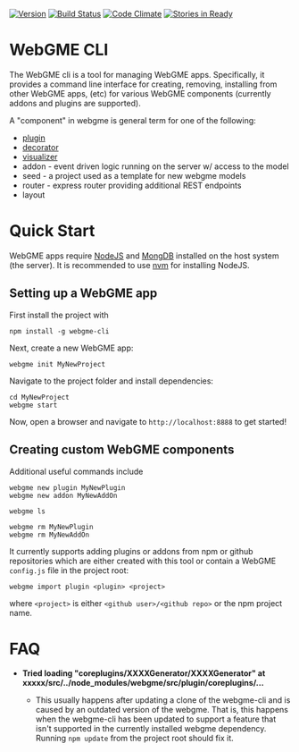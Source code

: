 [![Version](https://badge.fury.io/js/webgme-cli.svg)](https://www.npmjs.com/package/webgme-cli)
[![Build Status](https://travis-ci.org/webgme/webgme-cli.svg?branch=master)](https://travis-ci.org/webgme/webgme-cli)
[![Code Climate](https://codeclimate.com/github/webgme/webgme-cli/badges/gpa.svg)](https://codeclimate.com/github/webgme/webgme-cli)
[![Stories in Ready](https://badge.waffle.io/webgme/webgme-cli.png?label=ready&title=Ready)](https://waffle.io/webgme/webgme-cli)

# WebGME CLI
The WebGME cli is a tool for managing WebGME apps. Specifically, it provides a command line interface for creating, removing, installing from other WebGME apps, (etc) for various WebGME components (currently addons and plugins are supported).

A "component" in webgme is general term for one of the following:
- [plugin](https://github.com/webgme/webgme/wiki/GME-Plugins)
- [decorator](https://github.com/webgme/webgme/wiki/GME-Decorators)
- [visualizer](https://github.com/webgme/webgme/wiki/GME-Visualizers)
- addon - event driven logic running on the server w/ access to the model
- seed - a project used as a template for new webgme models
- router - express router providing additional REST endpoints
- layout

# Quick Start
WebGME apps require [NodeJS](https://nodejs.org/en/download/) and [MongDB](https://www.mongodb.org/downloads#production) installed on the host system (the server). It is recommended to use [nvm](https://github.com/creationix/nvm) for installing NodeJS.

## Setting up a WebGME app
First install the project with 

```
npm install -g webgme-cli
```

Next, create a new WebGME app:

```
webgme init MyNewProject
```

Navigate to the project folder and install dependencies:

```
cd MyNewProject
webgme start
```

Now, open a browser and navigate to `http://localhost:8888` to get started!

## Creating custom WebGME components
Additional useful commands include
```
webgme new plugin MyNewPlugin
webgme new addon MyNewAddOn

webgme ls

webgme rm MyNewPlugin
webgme rm MyNewAddOn
```

It currently supports adding plugins or addons from npm or github repositories which are either created with this tool or contain a WebGME `config.js` file in the project root:

```
webgme import plugin <plugin> <project>
```

where `<project>` is either `<github user>/<github repo>` or the npm project name.

# FAQ

+ __Tried loading "coreplugins/XXXXGenerator/XXXXGenerator" at xxxxx/src/../node_modules/webgme/src/plugin/coreplugins/...__

    + This usually happens after updating a clone of the webgme-cli and is caused by an outdated version of the webgme. That is, this happens when the webgme-cli has been updated to support a feature that isn't supported in the currently installed webgme dependency. Running `npm update` from the project root should fix it.
